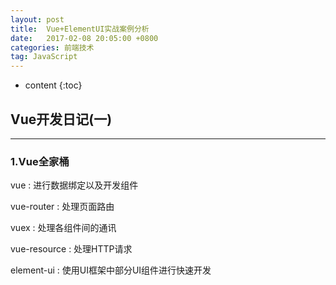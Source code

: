 ```yaml
---
layout: post
title:  Vue+ElementUI实战案例分析
date:   2017-02-08 20:05:00 +0800
categories: 前端技术
tag: JavaScript
---
```


* content
{:toc}


## Vue开发日记(一)

***

### 1.Vue全家桶

vue : 进行数据绑定以及开发组件

vue-router : 处理页面路由

vuex : 处理各组件间的通讯

vue-resource : 处理HTTP请求

element-ui : 使用UI框架中部分UI组件进行快速开发